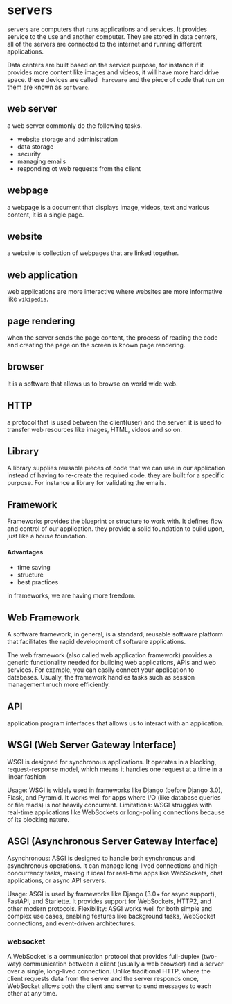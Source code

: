 # servers

servers are computers that runs applications and services.
It provides service to the use and another computer.
They are stored in data centers, all of the servers are connected to the internet and running different applications.

Data centers are built based on the service purpose, for instance if it provides more content like images and videos, it will have more hard drive space.
these devices are called ` hardware` and the piece of code that run on them are known as `software`.

## web server

a web server commonly do the following tasks.

- website storage and administration
- data storage
- security
- managing emails
- responding ot web requests from the client

## webpage

a webpage is a document that displays image, videos, text and various content, it is a single page.

## website

a website is collection of webpages that are linked together.

## web application

web applications are more interactive where websites are more informative like `wikipedia`.

## page rendering

when the server sends the page content, the process of reading the code and creating the page on the screen is known page rendering.

## browser

It is a software that allows us to browse on world wide web.

## HTTP

a protocol that is used between the client(user) and the server.
it is used to transfer web resources like images, HTML, videos and so on.

## Library

A library supplies reusable pieces of code that we can use in our application instead of having to re-create the required code.
they are built for a specific purpose.
For instance a library for validating the emails.

## Framework

Frameworks provides the blueprint or structure to work with.
It defines flow and control of our application.
they provide a solid foundation to build upon, just like a house foundation.

#### Advantages

- time saving
- structure
- best practices

in frameworks, we are having more freedom.

## Web Framework

A software framework, in general, is a standard, reusable software platform that facilitates the rapid development of software applications.

The web framework (also called web application framework) provides a generic functionality needed for building web applications, APIs and web services.
For example, you can easily connect your application to databases. Usually, the framework handles tasks such as session management much more efficiently.

## API

application program interfaces that allows us to interact with an application.

## WSGI (Web Server Gateway Interface)

WSGI is designed for synchronous applications. It operates in a blocking, request-response model, which means it handles one request at a time in a linear fashion

Usage: WSGI is widely used in frameworks like Django (before Django 3.0), Flask, and Pyramid. It works well for apps where I/O (like database queries or file reads) is not heavily concurrent.
Limitations: WSGI struggles with real-time applications like WebSockets or long-polling connections because of its blocking nature.

## ASGI (Asynchronous Server Gateway Interface)

Asynchronous: ASGI is designed to handle both synchronous and asynchronous operations. It can manage long-lived connections and high-concurrency tasks, making it ideal for real-time apps like WebSockets, chat applications, or async API servers.

Usage: ASGI is used by frameworks like Django (3.0+ for async support), FastAPI, and Starlette. It provides support for WebSockets, HTTP2, and other modern protocols.
Flexibility: ASGI works well for both simple and complex use cases, enabling features like background tasks, WebSocket connections, and event-driven architectures.

### websocket

A WebSocket is a communication protocol that provides full-duplex (two-way) communication between a client (usually a web browser) and a server over a single, long-lived connection. Unlike traditional HTTP, where the client requests data from the server and the server responds once, WebSocket allows both the client and server to send messages to each other at any time.
